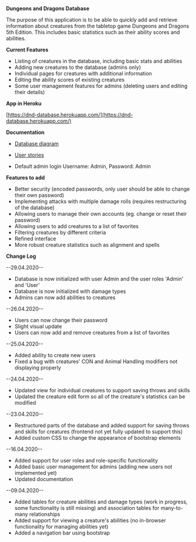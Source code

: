 **Dungeons and Dragons Database**

The purpose of this application is to be able to quickly add and retrieve information about creatures from the tabletop game Dungeons and Dragons 5th Edition. This includes basic statistics such as their ability scores and abilities.

**Current Features**

* Listing of creatures in the database, including basic stats and abilities
* Adding new creatures to the database (admins only)
* Individual pages for creatures with additional information
* Editing the ability scores of existing creatures
* Some user management features for admins (deleting users and editing their details)

**App in Heroku**

[https://dnd-database.herokuapp.com/](https://dnd-database.herokuapp.com/)

**Documentation**

* [Database diagram](https://github.com/RadicalOyster/TSOHA-20-Dungeons-and-Dragons-Database/blob/master/documentation/preliminary%20database%20diagram.png)
* [User stories](https://github.com/RadicalOyster/TSOHA-20-Dungeons-and-Dragons-Database/blob/master/documentation/user_stories.md)

* Default admin login Username: Admin, Password: Admin

**Features to add**

* Better security (encoded passwords, only user should be able to change their own password)
* Implementing attacks with multiple damage rolls (requires restructuring of the database)
* Allowing users to manage their own accounts (eg. change or reset their password)
* Allowing users to add creatures to a list of favorites
* Filtering creatures by different criteria
* Refined interface
* More robust creature statistics such as alignment and spells

**Change Log**

--29.04.2020--
* Database is now initialized with user Admin and the user roles 'Admin' and 'User'
* Database is now initialized with damage types
* Admins can now add abilities to creatures

--26.04.2020--
* Users can now change their password
* Slight visual update
* Users can now add and remove creatures from a list of favorites

--25.04.2020--
* Added ability to create new users
* Fixed a bug with creatures' CON and Animal Handling modifiers not displaying properly

--24.04.2020--
* Updated view for individual creatures to support saving throws and skills
* Updated the creature edit form so all of the creature's statistics can be modified

--23.04.2020--
* Restructured parts of the database and added support for saving throws and skills for creatures (frontend not yet fully updated to support this)
* Added custom CSS to change the appearance of bootstrap elements

--16.04.2020--
* Added support for user roles and role-specific functionality
* Added basic user management for admins (adding new users not implemented yet)
* Updated documentation

--09.04.2020--
* Added tables for creature abilities and damage types (work in progress, some functionality is still missing) and association tables for many-to-many relationships
* Added support for viewing a creature's abilities (no in-browser functionality for managing abilities yet)
* Added a navigation bar using bootstrap
